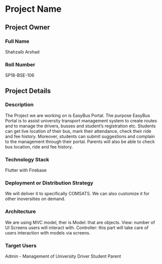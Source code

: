 # Project Name

## Project Owner
### Full Name
Shahzaib Arshad

### Roll Number
SP18-BSE-106

## Project Details
### Description
  The Project we are working on is EasyBus Portal. The purpose EasyBus Portal is to assist university transport management system to create routes and to manage the drivers, busses and student’s registration etc. Students can get live location of their bus, mark their attendance, check their ride and fee history. Moreover, students can submit suggestions and complain to the management through their portal. Parents will also be able to check bus  location, ride and fee history.

### Technology Stack
  Flutter with Firebase

### Deployment or Distribution Strategy
  We will deliver it to specifically COMSATS. We can also customize it for other inoversities on demand.

### Architecture
 We are using MVC model, ther is Model: that are objects. 
 View: number of UI Screens users will interact with. Controller: this part will take care of users interaction with models via screens.

### Target Users
 Admin - Management of University
 Driver 
 Student
 Parent
